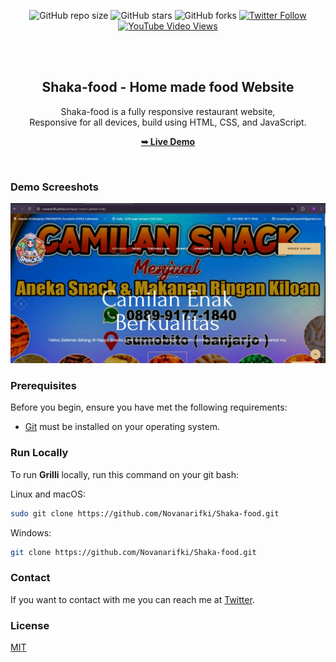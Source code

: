 <div align="center">
  
  ![GitHub repo size](https://img.shields.io/github/repo-size/Novanarifki/Shaka-food)
  ![GitHub stars](https://img.shields.io/github/stars/Novanarifki/Shaka-food?style=social)
  ![GitHub forks](https://img.shields.io/github/forks/Novanarifki/Shaka-food?style=social)
[![Twitter Follow](https://img.shields.io/twitter/follow/Novanarifki_?style=social)](https://twitter.com/intent/follow?screen_name=Novanarifki_)
  [![YouTube Video Views](https://img.shields.io/youtube/views/CjVGp5kGHxA?style=social)](https://youtu.be/CjVGp5kGHxA)

  <br />
  <br />

  <h2 align="center">Shaka-food - Home made food Website</h2>

  Shaka-food is a fully responsive restaurant website, <br />Responsive for all devices, build using HTML, CSS, and JavaScript.

  <a href="https://novanarifki.github.io/Shaka-Food/"><strong>➥ Live Demo</strong></a>

</div>

<br />

### Demo Screeshots

![Grilli Desktop Demo](./readme-images/dekstop.jpg "Desktop Demo")

### Prerequisites

Before you begin, ensure you have met the following requirements:

* [Git](https://git-scm.com/downloads "Download Git") must be installed on your operating system.

### Run Locally

To run **Grilli** locally, run this command on your git bash:

Linux and macOS:

```bash
sudo git clone https://github.com/Novanarifki/Shaka-food.git
```

Windows:

```bash
git clone https://github.com/Novanarifki/Shaka-food.git
```

### Contact

If you want to contact with me you can reach me at [Twitter](https://www.twitter.com/codewithsadee).

### License

[MIT](https://choosealicense.com/licenses/mit/)
